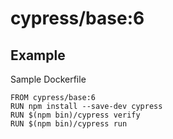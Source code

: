 # cypress/base:6

## Example

Sample Dockerfile

```
FROM cypress/base:6
RUN npm install --save-dev cypress
RUN $(npm bin)/cypress verify
RUN $(npm bin)/cypress run
```
